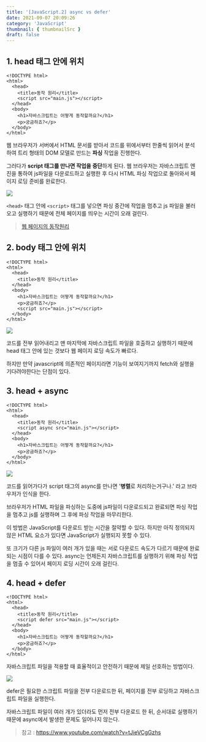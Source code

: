 ```yaml
---
title: '[JavaScript.2] async vs defer'
date: 2021-09-07 20:09:26
category: 'JavaScript'
thumbnail: { thumbnailSrc }
draft: false
---
```


## 1. head 태그 안에 위치

```
<!DOCTYPE html>
<html>
  <head>
    <title>동작 원리</title>
    <script src="main.js"></script>
  </head>
  <body>
    <h1>자바스크립트는 어떻게 동작할까요?</h1>
    <p>궁금하죠?</p>
  </body>
</html>
```

웹 브라우저가 서버에서 HTML 문서를 받아서 코드를 위에서부터 한줄씩 읽어서 분석하여 트리 형태의 DOM 모델로 만드는 **파싱** 작업을 진행한다.

그러다가 **script 태그를 만나면 작업을 중단**하게 된다.
웹 브라우저는 자바스크립트 엔진을 통하여 js파일을 다운로드하고 실행한 후 다시 HTML 파싱 작업으로 돌아와서 페이지 로딩 준비를 완료한다.

![](https://images.velog.io/images/silviaoh/post/06653887-4728-4d21-a4b3-83fb6d2c53b0/image.png)

`<head>` 태그 안에 `<script>` 태그를 넣으면 파싱 중간에 작업을 멈추고 js 파일을 불러오고 실행하기 때문에 전체 페이지를 띄우는 시간이 오래 걸린다.

> [웹 페이지의 동작원리](https://velog.io/@silviaoh/TIL8-웹-브라우저의-동작원리)

## 2. body 태그 안에 위치

```
<!DOCTYPE html>
<html>
  <head>
    <title>동작 원리</title>
  </head>
  <body>
    <h1>자바스크립트는 어떻게 동작할까요?</h1>
    <p>궁금하죠?</p>
    <script src="main.js"></script>
  </body>
</html>
```

![](https://images.velog.io/images/silviaoh/post/81133795-9c94-43d7-a0da-941261b9a875/image.png)

코드를 전부 읽어내리고 맨 마지막에 자바스크립트 파일을 호출하고 실행하기 때문에 head 태그 안에 있는 것보다 웹 페이지 로딩 속도가 빠르다.

하지만 만약 javascript에 의존적인 페이지라면 기능이 보여지기까지 fetch와 실행을 기다려야한다는 단점이 있다.

## 3. head + async

```
<!DOCTYPE html>
<html>
  <head>
    <title>동작 원리</title>
    <script async src="main.js"></script>
  </head>
  <body>
    <h1>자바스크립트는 어떻게 동작할까요?</h1>
    <p>궁금하죠?</p>
  </body>
</html>
```

![](https://images.velog.io/images/silviaoh/post/b0160e63-760d-4422-a6a1-d9bdbfb9e5ec/image.png)

코드를 읽어가다가 script 태그의 async를 만나면 '**병렬**로 처리하는거구나.' 라고 브라우저가 인식을 한다.

브라우저가 HTML 파일을 파싱하는 도중에 js파일이 다운로드되고 완료되면 파싱 작업을 멈추고 js를 실행하며 그 후에 파싱 작업을 마무리한다.

이 방법은 JavaScript를 다운로드 받는 시간을 절약할 수 있다.
하지만 아직 정의되지 않은 HTML 요소가 있다면 JavaScript가 실행되지 못할 수 있다.

또 크기가 다른 js 파일이 여러 개가 있을 때는 서로 다운로드 속도가 다르기 때문에 완료되는 시점이 다를 수 있다. async는 언제든지 자바스크립트를 실행하기 위해 파싱 작업을 멈출 수 있어서 페이지 로딩 시간이 오래 걸린다.

## 4. head + defer

```
<!DOCTYPE html>
<html>
  <head>
    <title>동작 원리</title>
    <script defer src="main.js"></script>
  </head>
  <body>
    <h1>자바스크립트는 어떻게 동작할까요?</h1>
    <p>궁금하죠?</p>
  </body>
</html>
```

자바스크립트 파일을 적용할 때 효율적이고 안전하기 때문에 제일 선호하는 방법이다.

![](https://images.velog.io/images/silviaoh/post/0b2eff67-44dc-49f7-b54b-efa33cc650b4/image.png)

defer은 필요한 스크립트 파일을 전부 다운로드한 뒤, 페이지를 전부 로딩하고 자바스크립트 파일을 실행한다.

자바스크립트 파일이 여러 개가 있더라도 먼저 전부 다운로드 한 뒤, 순서대로 실행하기 때문에 async에서 발생한 문제도 일어나지 않는다.

> 참고 : https://www.youtube.com/watch?v=tJieVCgGzhs
